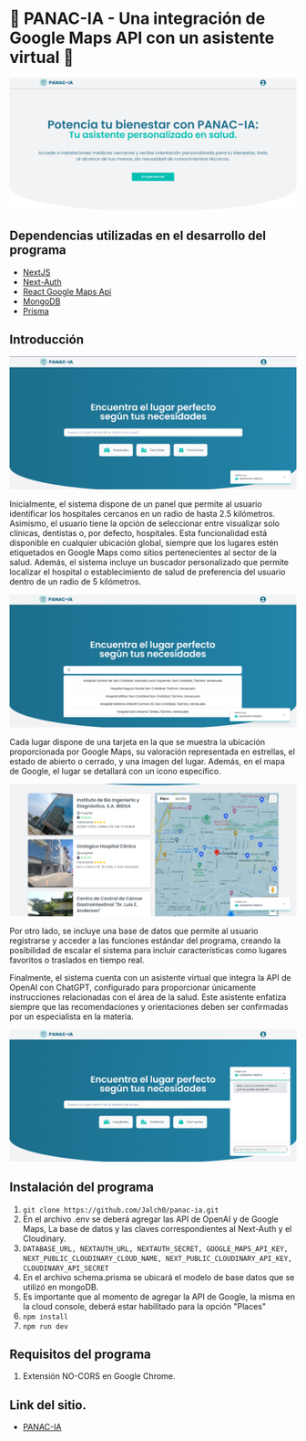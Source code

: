 # 🚀 PANAC-IA - Una integración de Google Maps API con un asistente virtual 🔎

![preview](.assets/5.png)

## Dependencias utilizadas en el desarrollo del programa

- [NextJS](https://gulpjs.com/](https://react-hot-toast.com/))
- [Next-Auth](https://next-auth.js.org/)
- [React Google Maps Api](https://visgl.github.io/react-google-maps/)
- [MongoDB](https://www.mongodb.com/)
- [Prisma](https://www.prisma.io/)

## Introducción

![preview](.assets/3.png)

Inicialmente, el sistema dispone de un panel que permite al usuario identificar los hospitales cercanos en un radio de hasta 2.5 kilómetros. Asimismo, el usuario tiene la opción de seleccionar entre visualizar solo clínicas, dentistas o, por defecto, hospitales. Esta funcionalidad está disponible en cualquier ubicación global, siempre que los lugares estén etiquetados en Google Maps como sitios pertenecientes al sector de la salud. Además, el sistema incluye un buscador personalizado que permite localizar el hospital o establecimiento de salud de preferencia del usuario dentro de un radio de 5 kilómetros.

![preview](.assets/4.png)

Cada lugar dispone de una tarjeta en la que se muestra la ubicación proporcionada por Google Maps, su valoración representada en estrellas, el estado de abierto o cerrado, y una imagen del lugar. Además, en el mapa de Google, el lugar se detallará con un icono específico.

![preview](.assets/1.png)

Por otro lado, se incluye una base de datos que permite al usuario registrarse y acceder a las funciones estándar del programa, creando la posibilidad de escalar el sistema para incluir características como lugares favoritos o traslados en tiempo real.

Finalmente, el sistema cuenta con un asistente virtual que integra la API de OpenAI con ChatGPT, configurado para proporcionar únicamente instrucciones relacionadas con el área de la salud. Este asistente enfatiza siempre que las recomendaciones y orientaciones deben ser confirmadas por un especialista en la materia.

![preview](.assets/2.png)

## Instalación del programa

1.  `git clone https://github.com/Jalch0/panac-ia.git`
2.  En el archivo .env se deberá agregar las API de OpenAI y de Google Maps, La base de datos y las claves correspondientes al Next-Auth y el Cloudinary.
3.  `DATABASE_URL, NEXTAUTH_URL, NEXTAUTH_SECRET, GOOGLE_MAPS_API_KEY, NEXT_PUBLIC_CLOUDINARY_CLOUD_NAME, NEXT_PUBLIC_CLOUDINARY_API_KEY, CLOUDINARY_API_SECRET`
4.  En el archivo schema.prisma se ubicará el modelo de base datos que se utilizó en mongoDB.
5.  Es importante que al momento de agregar la API de Google, la misma en la cloud console, deberá estar habilitado para la opción "Places"
6.  `npm install`
7.  `npm run dev`

## Requisitos del programa

1. Extensión NO-CORS en Google Chrome.

## Link del sitio.

- [PANAC-IA](https://panac-ia.vercel.app/)
